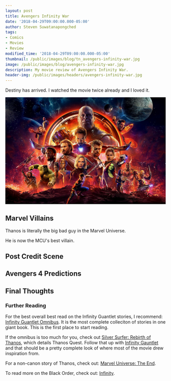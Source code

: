 ```yaml
---
layout: post
title: Avengers Infinity War
date: '2018-04-29T09:00:00.000-05:00'
author: Steven Suwatanapongched
tags:
- Comics
- Movies
- Review
modified_time: '2018-04-29T09:00:00.000-05:00'
thumbnail: /public/images/blog/tn_avengers-infinity-war.jpg
image: /public/images/blog/avengers-infinity-war.jpg
description: My movie review of Avengers Infinity War.
header-img: /public/images/headers/avengers-infinity-war.jpg
---
```


Destiny has arrived. I watched the movie twice already and I loved it.

![Avengers Infinity War](/public/images/blog/avengers-infinity-war.jpg)

## Marvel Villains

Thanos is literally the big bad guy in the Marvel Universe.

He is now the MCU's best villain.

## Post Credit Scene

## Avengers 4 Predictions

## Final Thoughts


### Further Reading

For the best overall best read on the Infinity Guantlet stories, I recommend: [Infinity Guantlet Omnibus](https://amzn.to/2r7FNfr). It is the most complete colleciton of stories in one giant book. This is the first place to start reading.

If the omnibus is too much for you, check out [Silver Surfer: Rebirth of Thanos](https://amzn.to/2HzfPIv0), which details Thanos Quest. Follow that up with [Infinity Gauntlet](https://amzn.to/2r6zQzb) and that should be a pretty complete look of where most of the movie drew inspiration from.

For a non-canon story of Thanos, check out: [Marvel Universe: The End](https://amzn.to/2jdfnFe).

To read more on the Black Order, check out: [Infinity](https://amzn.to/2r6pgby).
